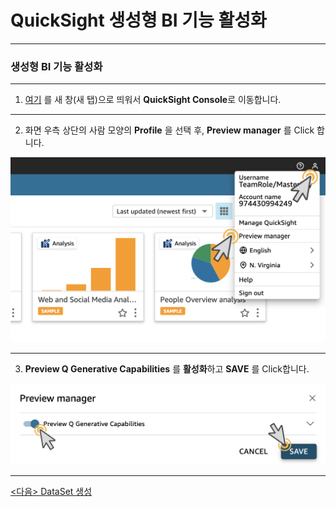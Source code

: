 # QuickSight 생성형 BI 기능 활성화



---

### 생성형 BI 기능 활성화

---

1. [여기](https://us-east-1.quicksight.aws.amazon.com/sn/start/analyses) 를 새 창(새 탭)으로 띄워서 **QuickSight Console**로 이동합니다.



---

2. 화면 우측 상단의 사람 모양의 **Profile** 을 선택 후, **Preview manager** 를 Click 합니다.

![image-20240316165449478](images/image-20240316165449478.png)

---

3. **Preview Q Generative Capabilities** 를 **활성화**하고 **SAVE** 를 Click합니다.

![image-20240316165653089](images/image-20240316165653089.png)

---

[<다음> DataSet 생성](./03.md)
